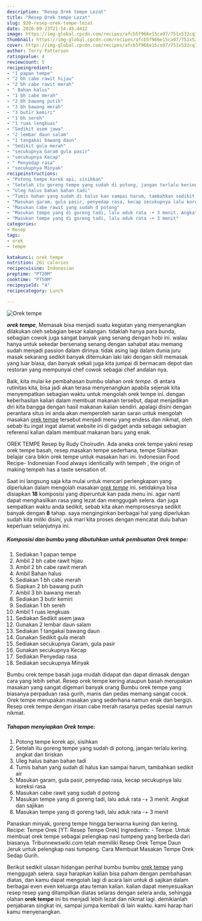 ```yaml
---
description: "Resep Orek tempe Lezat"
title: "Resep Orek tempe Lezat"
slug: 920-resep-orek-tempe-lezat
date: 2020-09-23T21:54:45.441Z
image: https://img-global.cpcdn.com/recipes/afcb5f966e15ca97/751x532cq70/orek-tempe-foto-resep-utama.jpg
thumbnail: https://img-global.cpcdn.com/recipes/afcb5f966e15ca97/751x532cq70/orek-tempe-foto-resep-utama.jpg
cover: https://img-global.cpcdn.com/recipes/afcb5f966e15ca97/751x532cq70/orek-tempe-foto-resep-utama.jpg
author: Terry Patterson
ratingvalue: 4
reviewcount: 5
recipeingredient:
- "1 papan tempe"
- "2 bh cabe rawit hijau"
- "2 bh cabe rawit merah"
- " Bahan halus"
- "1 bh cabe merah"
- "2 bh bawang putih"
- "3 bh bawang merah"
- "3 butir kemiri"
- "1 bh sereh"
- "1 ruas lengkuas"
- "Sedikit asem jawa"
- "2 lembar daun salam"
- "1 tangakai bawang daun"
- "Sedikit gula merah"
- "secukupnya Garam gula pasir"
- "secukupnya Kecap"
- " Penyedap rasa"
- "secukupnya Minyak"
recipeinstructions:
- "Potong tempe korek api, sisihkan"
- "Setelah itu goreng tempe yang sudah di potong, jangan terlalu kering. angkat dan tiriskan"
- "Uleg halus bahan bahan tadi"
- "Tumis bahan yang sudah di halus kan sampai harum, tambahkan sedikit air"
- "Masukan garam, gula pasir, penyedap rasa, kecap secukupnya lalu koreksi rasa"
- "Masukan cabe rawit yang sudah d potong"
- "Masukan tempe yang di goreng tadi, lalu aduk rata -+ 3 menit. Angkat dan sajikan"
- "Masukan tempe yang di goreng tadi, lalu aduk rata -+ 3 menit"
categories:
- Resep
tags:
- orek
- tempe

katakunci: orek tempe 
nutrition: 261 calories
recipecuisine: Indonesian
preptime: "PT20M"
cooktime: "PT50M"
recipeyield: "4"
recipecategory: Lunch

---
```



![Orek tempe](https://img-global.cpcdn.com/recipes/afcb5f966e15ca97/751x532cq70/orek-tempe-foto-resep-utama.jpg)

<b><i>orek tempe</i></b>, Memasak bisa menjadi suatu kegiatan yang menyenangkan dilakukan oleh sebagian besar kalangan. tidaklah hanya para bunda, sebagian cowok juga sangat banyak yang senang dengan hobi ini. walau hanya untuk sekedar bersenang senang dengan sahabat atau memang sudah menjadi passion dalam dirinya. tidak asing lagi dalam dunia juru masak sekarang sedikit banyak ditemukan laki laki dengan skill memasak yang luar biasa, dan banyak sekali juga kita jumpai di bermacam depot dan restoran yang mempunyai chef cowok sebagai chef andalan nya.

Baik, kita mulai ke pembahasan bumbu olahan <i>orek tempe</i>. di antara rutinitas kita, bisa jadi akan terasa menyenangkan apabila sejenak kita menyempatkan sebagian waktu untuk mengolah orek tempe ini. dengan keberhasilan kalian dalam membuat makanan tersebut, dapat menjadikan diri kita bangga dengan hasil makanan kalian sendiri. apalagi disini dengan perantara situs ini anda akan memperoleh saran saran untuk mengolah masakan <u>orek tempe</u> tersebut menjadi menu yang endess dan nikmat, oleh sebab itu ingat ingat alamat website ini di gadget anda sebagai sebagian referensi kalian dalam membuat makanan baru yang enak.

OREK TEMPE Resep by Rudy Choirudin. Ada aneka orek tempe yakni resep orek tempe basah, resep masakan tempe sederhana, tempe Silahkan belajar cara bikin orek tempe untuk masakan hari ini. Indonesian Food Recipe- Indonesian Food always identically with tempeh , the origin of making tempeh has a taste sensation of.


Saat ini langsung saja kita mulai untuk mencari perlengkapan yang diperlukan dalam mengolah masakan <u><i>orek tempe</i></u> ini. setidaknya bisa disiapkan <b>18</b> komposisi yang diperuntuk kan pada menu ini. agar nanti dapat menghasilkan rasa yang lezat dan menggugah selera. dan juga sempatkan waktu anda sedikit, sebab kita akan memprosesnya sedikit banyak dengan <b>8</b> tahap. saya menginginkan berbagai hal yang diperlukan sudah kita miliki disini, yuk mari kita proses dengan mencatat dulu bahan keperluan selanjutnya ini.

<!--inarticleads1-->

##### Komposisi dan bumbu yang dibutuhkan untuk pembuatan Orek tempe:

1. Sediakan 1 papan tempe
1. Ambil 2 bh cabe rawit hijau
1. Ambil 2 bh cabe rawit merah
1. Ambil  Bahan halus
1. Sediakan 1 bh cabe merah
1. Siapkan 2 bh bawang putih
1. Ambil 3 bh bawang merah
1. Sediakan 3 butir kemiri
1. Sediakan 1 bh sereh
1. Ambil 1 ruas lengkuas
1. Sediakan Sedikit asem jawa
1. Gunakan 2 lembar daun salam
1. Sediakan 1 tangakai bawang daun
1. Gunakan Sedikit gula merah
1. Sediakan secukupnya Garam, gula pasir
1. Gunakan secukupnya Kecap
1. Sediakan  Penyedap rasa
1. Sediakan secukupnya Minyak


Bumbu orek tempe basah juga mudah didapat dan dapat dimasak dengan cara yang lebih sehat. Resep orek tempe kering ataupun basah merupakan masakan yang sangat digemari banyak orang Bumbu orek tempe yang biasanya perpaduan rasa gurih, manis dan pedas memang sangat cocok. Orek tempe merupakan masakan yang sederhana namun enak dan bergizi. Resep orek tempe dengan irisan cabe merah rasanya pedas spesial namun nikmat. 

<!--inarticleads2-->

##### Tahapan menyiapkan Orek tempe:

1. Potong tempe korek api, sisihkan
1. Setelah itu goreng tempe yang sudah di potong, jangan terlalu kering. angkat dan tiriskan
1. Uleg halus bahan bahan tadi
1. Tumis bahan yang sudah di halus kan sampai harum, tambahkan sedikit air
1. Masukan garam, gula pasir, penyedap rasa, kecap secukupnya lalu koreksi rasa
1. Masukan cabe rawit yang sudah d potong
1. Masukan tempe yang di goreng tadi, lalu aduk rata -+ 3 menit. Angkat dan sajikan
1. Masukan tempe yang di goreng tadi, lalu aduk rata -+ 3 menit


Panaskan minyak, goreng tempe hingga berwarna kuning dan kering. Recipe: Tempe Orek [YT: Resep Tempe Orek] Ingredients: - Tempe. Untuk membuat orek tempe sebagai pelengkap nasi tumpeng yang berbeda dari biasanya. Tribunnewswiki.com telah memiliki Resep Orek Tempe Daun Jeruk untuk pelengkap nasi tumpeng. Cara Membuat Masakan Tempe Orek Sedap Gurih. 

Berikut sedikit ulasan hidangan perihal bumbu bumbu <u>orek tempe</u> yang menggugah selera. saya harapkan kalian bisa paham dengan pembahasan diatas, dan kamu dapat mengolah lagi di acara lain untuk di sajikan dalam berbagai even even keluarga atau teman kalian. kalian dapat menyesuaikan resep resep yang ditampilkan diatas selaras dengan selera anda, sehingga olahan <b>orek tempe</b> ini bs menjadi lebih lezat dan nikmat lagi. demikianlah penjabaran singkat ini, sampai jumpa kembali di lain waktu. kami harap hari kamu menyenangkan.
